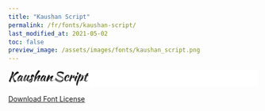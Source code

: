 ```yaml
---
title: "Kaushan Script"
permalink: /fr/fonts/kaushan-script/
last_modified_at: 2021-05-02
toc: false
preview_image: /assets/images/fonts/kaushan_script.png
---
```

![Baumans](/assets/images/fonts/kaushan_script.png)

[Download Font License](https://github.com/inkstitch/inkstitch/tree/main/fonts/kaushan_script/LICENSE)
